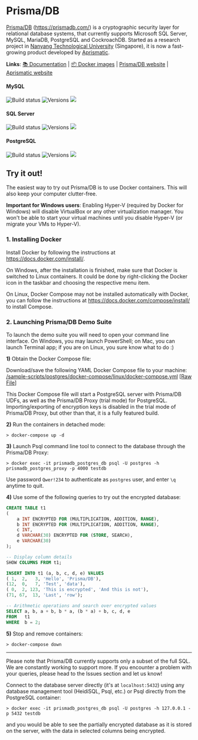 # Prisma/DB

[Prisma/DB](https://prismadb.com/) (https://prismadb.com/) is a cryptographic security layer for relational database systems, that currently supports Microsoft SQL Server, MySQL, MariaDB, PostgreSQL and CockroachDB.
Started as a research project in [Nanyang Technological University](http://www.ntu.edu.sg/Pages/home.aspx) (Singapore), it is now a fast-growing product developed by [Aprismatic](https://aprismatic.com).

**Links**: [📚 Documentation](https://github.com/aprismatic/PrismaDB/wiki)  |  [📦 Docker images](https://github.com/aprismatic/PrismaDB/wiki/Docker-Images)  |  [Prisma/DB website](https://prismadb.com/)  |  [Aprismatic website](https://aprismatic.com)

#### MySQL
![Build status](https://ci.appveyor.com/api/projects/status/rcr8urkhoefnue2i?svg=true)
![Versions](https://images.microbadger.com/badges/version/aprismatic/prismadb-proxy-mysql.svg)
[![](https://img.shields.io/docker/pulls/aprismatic/prismadb-proxy-mysql.svg)](https://hub.docker.com/r/aprismatic/prismadb-proxy-mysql)

#### SQL Server
![Build status](https://ci.appveyor.com/api/projects/status/6kkwwji6o60vm2sr?svg=true)
![Versions](https://images.microbadger.com/badges/version/aprismatic/prismadb-proxy-mssql.svg)
[![](https://img.shields.io/docker/pulls/aprismatic/prismadb-proxy-mssql.svg)](https://hub.docker.com/r/aprismatic/prismadb-proxy-mssql)

#### PostgreSQL
![Build status](https://ci.appveyor.com/api/projects/status/qeppg5rbfmh4qdri?svg=true)
![Versions](https://images.microbadger.com/badges/version/aprismatic/prismadb-proxy-postgres.svg)
[![](https://img.shields.io/docker/pulls/aprismatic/prismadb-proxy-postgres.svg)](https://hub.docker.com/r/aprismatic/prismadb-proxy-postgres)

## Try it out!
The easiest way to try out Prisma/DB is to use Docker containers.
This will also keep your computer clutter-free.

**Important for Windows users**: Enabling Hyper-V (required by Docker for Windows) will disable VirtualBox or any other virtualization manager.
You won't be able to start your virtual machines until you disable Hyper-V (or migrate your VMs to Hyper-V).

### 1. Installing Docker
Install Docker by following the instructions at https://docs.docker.com/install/.

On Windows, after the installation is finished, make sure that Docker is switched to Linux containers.
It could be done by right-clicking the Docker icon in the taskbar and choosing the respective menu item.

On Linux, Docker Compose may not be installed automatically with Docker,
you can follow the instructions at https://docs.docker.com/compose/install/ to install Compose.

### 2. Launching Prisma/DB Demo Suite

To launch the demo suite you will need to open your command line interface. On Windows, you may launch PowerShell; on Mac, you can launch Terminal app; if you are on Linux, you sure know what to do :)

**1)** Obtain the Docker Compose file:

Download/save the following YAML Docker Compose file to your machine:
[/sample-scripts/postgres/docker-compose/linux/docker-compose.yml](https://github.com/aprismatic/PrismaDB/blob/master/sample-scripts/postgres/docker-compose/linux/docker-compose.yml) [[Raw File](https://raw.githubusercontent.com/aprismatic/PrismaDB/master/sample-scripts/postgres/docker-compose/linux/docker-compose.yml)]

This Docker Compose file will start a PostgreSQL server with Prisma/DB UDFs, as well as the Prisma/DB Proxy (trial mode) for PostgreSQL. Importing/exporting of encryption keys is disabled in the trial mode of Prisma/DB Proxy, but other than that, it is a fully featured build.

**2)** Run the containers in detached mode:

`> docker-compose up -d`

**3)** Launch Psql command line tool to connect to the database through the Prisma/DB Proxy:

`> docker exec -it prismadb_postgres_db psql -U postgres -h prismadb_postgres_proxy -p 4000 testdb`

Use password `Qwer!234` to authenticate as `postgres` user, and enter `\q` anytime to quit.

**4)** Use some of the following queries to try out the encrypted database:

```SQL
CREATE TABLE t1
(
	a INT ENCRYPTED FOR (MULTIPLICATION, ADDITION, RANGE),
	b INT ENCRYPTED FOR (MULTIPLICATION, ADDITION, RANGE),
	c INT,
	d VARCHAR(30) ENCRYPTED FOR (STORE, SEARCH),
	e VARCHAR(30)
);

-- Display column details
SHOW COLUMNS FROM t1;

INSERT INTO t1 (a, b, c, d, e) VALUES
( 1,  2,   3, 'Hello', 'Prisma/DB'),
(12,  0,   7, 'Test', 'data'),
( 0,  2, 123, 'This is encrypted', 'And this is not'),
(71, 67,  13, 'Last', 'row');

-- Arithmetic operations and search over encrypted values
SELECT a, b, a + b, b * a, (b * a) + b, c, d, e
FROM   t1
WHERE  b = 2;
```

**5)** Stop and remove containers:

`> docker-compose down`

---

Please note that Prisma/DB currently supports only a subset of the full SQL.
We are constantly working to support more.
If you encounter a problem with your queries, please head to the Issues section and let us know!

Connect to the database server directly (it's at `localhost:5432`) using any database management tool (HeidiSQL, Psql, etc.) or Psql directly from the PostgreSQL container:

`> docker exec -it prismadb_postgres_db psql -U postgres -h 127.0.0.1 -p 5432 testdb`

and you would be able to see the partially encrypted database as it is stored on the server, with the data in selected columns being encrypted.
